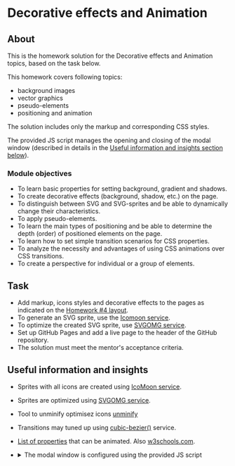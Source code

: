 # Decorative effects and Animation

## About

This is the homework solution for the Decorative effects and Animation topics, based on the task below.

This homework covers following topics:
* background images
* vector graphics
* pseudo-elements
* positioning and animation

The solution includes only the markup and corresponding CSS styles.

The provided JS script manages the opening and closing of the modal window (described in details in the [Useful information and insights section below](#useful-information-and-insights)).

### Module objectives

* To learn basic properties for setting background, gradient and shadows.
* To create decorative effects (background, shadow, etc.) on the page.
* To distinguish between SVG and SVG-sprites and be able to dynamically change their characteristics.
* To apply pseudo-elements.
* To learn the main types of positioning and be able to determine the depth (order) of positioned elements on the page.
* To learn how to set simple transition scenarios for CSS properties.
* To analyze the necessity and advantages of using CSS animations over CSS transitions.
* To create a perspective for individual or a group of elements.

## Task

* Add markup, icons styles and decorative effects to the pages as indicated on the [Homework #4 layout](https://www.figma.com/file/Kr5Q4EVrEAqpOWko4QeEJb/Web-Studio-(Version-4.0)?type=design&node-id=297016-823&t=xehgKGCXNQoohzws-0).
* To generate an SVG sprite, use the [Icomoon service](https://icomoon.io/).
* To optimize the created SVG sprite, use [SVGOMG service](https://jakearchibald.github.io/svgomg/).
* Set up GitHub Pages and add a live page to the header of the GitHub repository.
* The solution must meet the mentor's acceptance criteria.

## Useful information and insights

* Sprites with all icons are created using [IcoMoon service](https://icomoon.io/).
* Sprites are optimized using [SVGOMG service](https://jakearchibald.github.io/svgomg/).
* Tool to unminify optimisez icons [unminify](https://unminify.com/)
* Transitions may tuned up using [cubic-bezier()](https://cubic-bezier.com/) service.
* [List of properties](https://itwiki.dev/front-end/css-reference/animation/animated_properties) that can be animated. Also [w3schools.com](https://www.w3schools.com/cssref/css_animatable.php).
* <details>
  <summary>The modal window is configured using the provided JS script</summary>
  
  Initially, the modal window and the backdrop are hidden using the `is-hidden` class on the backdrop, whose selector uses the `visibility`, `opacity`, and `pointer-events` properties. 
  If the `is-hidden` class is removed from the backdrop, the backdrop and a modal window appear.
  The appearance and hiding of the modal window is animated using a transition with an arbitrary effect, such as `scale` or `translate`, and `opacity`.

  The script for the modal window is placed in the `js/modal.js` file and is connected using `<script src="./js/modal.js"></script>` tag placed before the closing `body` tag:

  ```
  (() => {
    const refs = {
      openModalBtn: document.querySelector("[data-modal-open]"),
      closeModalBtn: document.querySelector("[data-modal-close]"),
      modal: document.querySelector("[data-modal]"),
    };
    
    refs.openModalBtn.addEventListener("click", toggleModal);
    refs.closeModalBtn.addEventListener("click", toggleModal);

    function toggleModal() {
      refs.modal.classList.toggle("is-hidden");
    }
  })();
  ```

  In order for the script to work, it is necessary to add special attributes to the markup, by which the script searches for elements, as well as the `is-hidden` class for the backdrop:
  * For the modal window opening button, add the `data-modal-open` attribute. 
  * For the modal window closing button, add the `data-modal-close` attribute. 
  * For the modal window backdrop, add the `data-modal` attribute

  Modal window should open when clicked on the `Order Service` button.
  </details>
